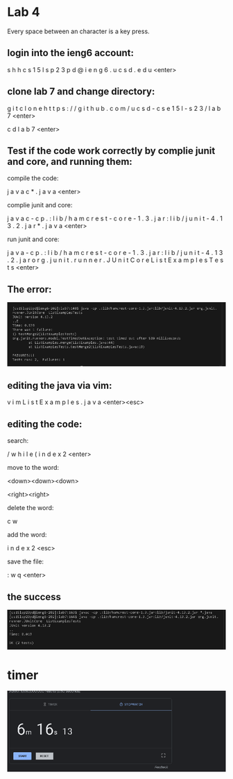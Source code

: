 # Lab 4

Every space between an character is a key press.

## login into the ieng6 account:


s h h c s 1 5 l s p 2 3 p d @ i e n g 6 . u c s d . e d u \<enter> 
  
  
## clone lab 7 and change directory:
  
  
g i t c l o n e h t t p s : / / g i t h u b . c o m / u c s d - c s e 1 5 l - s 2 3 / l a b 7 \<enter>
  
  
c d l a b 7 \<enter>
  
  
  
## Test if the code work correctly by complie junit and core, and running them:
compile the code:


j a v a c * . j a v a \<enter>  
  
complie junit and core:

j  a v a c - c p . : l i b / h a m c r e s t - c o r e - 1 . 3 . j a r : l i b / j u n i t - 4 . 1 3 . 2 . j a r * . j a v a \<enter>
  
run junit and core:


j a v a   - c p  . : l i b / h a m c r e s t - c o r e - 1 . 3 . j a r : l i b / j u n i t - 4 . 1 3 . 2 . j a r o r g . j u n i t . r u n n e r . J U n i t C o r e L i s t   E x a m p l e s T e s t s \<enter>
  
  
## The  error:
  ![image](lab444444444.png)


## editing the java via vim:


 v i m  L i s t E x a m p l e s . j a v a \<enter>\<esc>
 
 ## editing the  code:
 
 search:
 
 
 / w h i l e ( i n d e x 2 \<enter>
 
 
 move to the word:
 
 
 \<down>\<down>\<down>
 
 
 \<right>\<right>
 
 
 delete the word:
 
 
 c w 
 
 add the word:
 
 
 i n d e x 2 \<esc> 
 
 save the file:
 
 : w  q \<enter>


## the success
![image](correctsad.png)

# timer

![image](timer.png)
